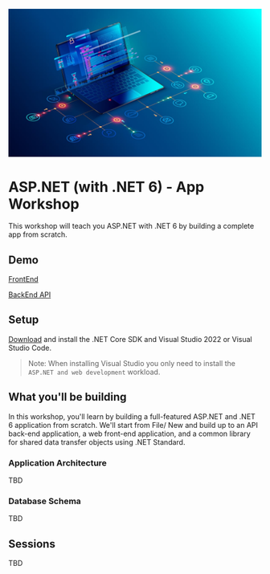 ![](banner.jpg)

# ASP.NET (with .NET 6) - App Workshop

This workshop will teach you ASP.NET with .NET 6 by building a complete app from scratch.

## Demo
[FrontEnd](https://aspnet-app-workshop-net6.azurewebsites.net)

[BackEnd API](https://aspnet-app-workshop-backend-net6.azurewebsites.net/swagger)

## Setup

[Download](https://www.microsoft.com/net/download) and install the .NET Core SDK and Visual Studio 2022 or Visual Studio Code.

> Note: When installing Visual Studio you only need to install the `ASP.NET and web development` workload.

## What you'll be building
In this workshop, you'll learn by building a full-featured ASP.NET and .NET 6 application from scratch. We'll start from File/ New and build up to an API back-end application, a web front-end application, and a common library for shared data transfer objects using .NET Standard.

### Application Architecture
TBD

### Database Schema
TBD

## Sessions

TBD
